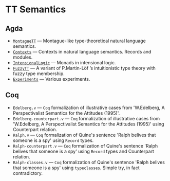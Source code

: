 # TT Semantics

## Agda

* [`MontagueTT`](Agda/MontagueTT/) — Montague-like
  type-theoretical natural language semantics.
* [`Contexts`](Agda/Contexts) — Contexts in natural language semantics. Records and modules.
* [`IntensionalLogic`](Agda/IntensionalLogic) — Monads in intensional logic.
* [`FuzzyTT`](Agda/FuzzyTT/) — A variant of P.Martin-Löf ’s intuitionistic type theory with
  fuzzy type membership.
* [`Experiments`](Agda/Experiments/) — Various experiments.

## Coq

* `Edelberg.v` — `Coq` formalization of illustrative cases from
  'W.Edelberg, A Perspectivalist Semantics for the Attitudes (1995)'.
* `Edelberg-counterpart.v` — `Coq` formalization of illustrative cases from
  'W.Edelberg, A Perspectivalist Semantics for the Attitudes (1995)'
  using Counterpart relation.
* `Ralph.v` — `Coq` formalization of Quine's sentence 'Ralph belives
  that someone is a spy' using `Record` types.
* `Ralph-counterpart.v` — `Coq` formalization of Quine's sentence
  'Ralph belives that someone is a spy' using `Record` types and
  Counterpart relation.
* `Ralph-classes.v` — `Coq` formalization of Quine's sentence 'Ralph
  belives that someone is a spy' using `typeclasses`.  Simple try, in
  fact contradictory.
